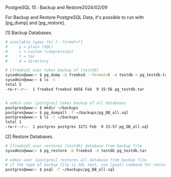 PostgreSQL 15 : Backup and Restore2024/02/09

For Backup and Restore PostgreSQL Data, it's possible to run with [pg_dump] and [pg_restore].

[1]	Backup Databases.
```sh
# available types for [--format=*]
#     p = plain (SQL)
#     c = custom (compression)
#     t = tar
#     d = directory

# [freebsd] user takes backup of [testdb]
sysadmin@www:~ $ pg_dump -U freebsd --format=t -d testdb > pg_testdb.tar
sysadmin@www:~ $ ls -l
total 5
-rw-r--r--  1 freebsd freebsd 6656 Feb  9 15:56 pg_testdb.tar


# admin user [postgres] takes backup of all databases
postgres@www:~ $ mkdir ~/backups
postgres@www:~ $ pg_dumpall -f ~/backups/pg_DB_all.sql
postgres@www:~ $ ls -l ~/backups
total 1
-rw-r--r--  1 postgres postgres 3271 Feb  9 15:57 pg_DB_all.sql
```
[2]	Restore Databases.
```sh
# [freebsd] user restores [testdb] database from backup file
sysadmin@www:~ $ pg_restore -U freebsd -d testdb pg_testdb.tar

# admin user [postgres] restores all database from backup file
# if the type of backup file is SQL text, use [psql] command for restoring
postgres@www:~ $ psql -f ~/backups/pg_DB_all.sql
```